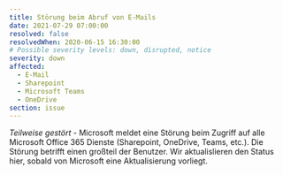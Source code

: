 ```yaml
---
title: Störung beim Abruf von E-Mails
date: 2021-07-29 07:00:00
resolved: false
resolvedWhen: 2020-06-15 16:30:00
# Possible severity levels: down, disrupted, notice
severity: down
affected:
  - E-Mail
  - Sharepoint
  - Microsoft Teams
  - OneDrive
section: issue
---
```


*Teilweise gestört* - Microsoft meldet eine Störung beim Zugriff auf alle Microsoft Office 365 Dienste (Sharepoint, OneDrive, Teams, etc.). Die Störung betrifft einen großteil der Benutzer. Wir aktualislieren den Status hier, sobald von Microsoft eine Aktualisierung vorliegt.
